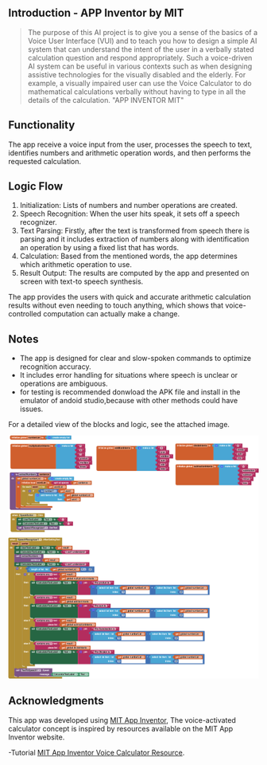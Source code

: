 ## Introduction - APP Inventor by MIT

> The purpose of this AI project is to give you a sense of the basics of a Voice User Interface (VUI) and to teach you how to design a simple AI system that can understand the intent of the user in a verbally stated calculation question and respond appropriately. Such a voice-driven AI system can be useful in various contexts such as when designing assistive technologies for the visually disabled and the elderly. For example, a visually impaired user can use the Voice Calculator to do mathematical calculations verbally without having to type in all the details of the calculation. "APP INVENTOR MIT"

## Functionality

The app receive a voice input from the user, processes the speech to text, identifies numbers and arithmetic operation words, and then performs the requested calculation.


## Logic Flow

1. Initialization: Lists of numbers and number operations are created.
2. Speech Recognition: When the user hits speak, it sets off a speech recognizer.
3. Text Parsing: Firstly, after the text is transformed from speech there is parsing and it includes extraction of numbers along with identification an operation by using a fixed list that has words.
4. Calculation: Based from the mentioned words, the app determines which arithmetic operation to use.
5. Result Output: The results are computed by the app and presented on screen with text-to speech synthesis.

The app provides the users with quick and accurate arithmetic calculation results without even needing to touch anything, which shows that voice-controlled computation can actually make a change.


## Notes

- The app is designed for clear and slow-spoken commands to optimize recognition accuracy.
- It includes error handling for situations where speech is unclear or operations are ambiguous.
- for testing is recommended donwload the APK file and install in the emulator of andoid studio,because with other methods could have issues.

For a detailed view of the blocks and logic, see the attached image.

![MIT Calculator Blocks](blocks-2.png)



## Acknowledgments

This app was developed using [MIT App Inventor](https://appinventor.mit.edu/), The voice-activated calculator concept is inspired by resources available on the MIT App Inventor website.

-Tutorial [MIT App Inventor Voice Calculator Resource](https://appinventor.mit.edu/explore/resources/ai/voice-calculator).

